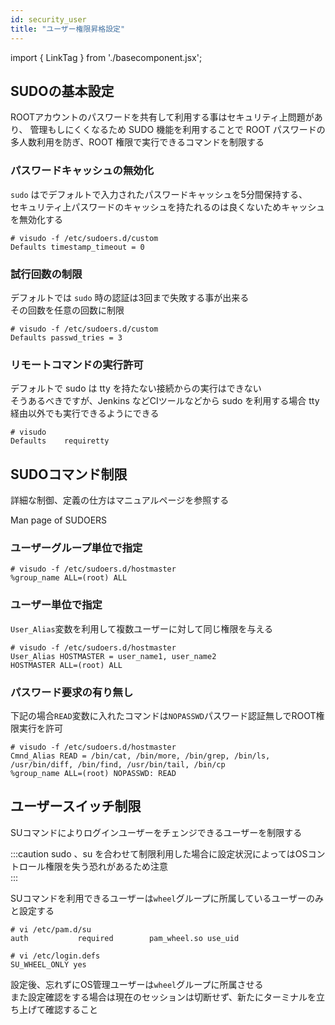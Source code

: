```yaml
---
id: security_user
title: "ユーザー権限昇格設定"
---
```

import { LinkTag } from './basecomponent.jsx';

## SUDOの基本設定
ROOTアカウントのパスワードを共有して利用する事はセキュリティ上問題があり、
管理もしにくくなるため SUDO 機能を利用することで ROOT パスワードの多人数利用を防ぎ、ROOT 権限で実行できるコマンドを制限する  

### パスワードキャッシュの無効化  
`sudo` はでデフォルトで入力されたパスワードキャッシュを5分間保持する、  
セキュリティ上パスワードのキャッシュを持たれるのは良くないためキャッシュを無効化する  

```
# visudo -f /etc/sudoers.d/custom
Defaults timestamp_timeout = 0
```

### 試行回数の制限  
デフォルトでは `sudo` 時の認証は3回まで失敗する事が出来る  
その回数を任意の回数に制限  

```
# visudo -f /etc/sudoers.d/custom
Defaults passwd_tries = 3
```

### リモートコマンドの実行許可  
デフォルトで sudo は tty を持たない接続からの実行はできない  
そうあるべきですが、Jenkins などCIツールなどから sudo を利用する場合 tty 経由以外でも実行できるようにできる  

```
# visudo
Defaults    requiretty
```

## SUDOコマンド制限
詳細な制御、定義の仕方はマニュアルページを参照する  

<LinkTag url="https://linuxjm.osdn.jp/html/sudo/man5/sudoers.5.html">Man page of SUDOERS</LinkTag>  

### ユーザーグループ単位で指定  

```
# visudo -f /etc/sudoers.d/hostmaster
%group_name ALL=(root) ALL
```

### ユーザー単位で指定  
`User_Alias`変数を利用して複数ユーザーに対して同じ権限を与える  

```
# visudo -f /etc/sudoers.d/hostmaster
User_Alias HOSTMASTER = user_name1, user_name2
HOSTMASTER ALL=(root) ALL
```

### パスワード要求の有り無し  
下記の場合`READ`変数に入れたコマンドは`NOPASSWD`パスワード認証無しでROOT権限実行を許可  

```
# visudo -f /etc/sudoers.d/hostmaster
Cmnd_Alias READ = /bin/cat, /bin/more, /bin/grep, /bin/ls, /usr/bin/diff, /bin/find, /usr/bin/tail, /bin/cp
%group_name ALL=(root) NOPASSWD: READ
```

## ユーザースイッチ制限
SUコマンドによりログインユーザーをチェンジできるユーザーを制限する  

:::caution
sudo 、su を合わせて制限利用した場合に設定状況によってはOSコントロール権限を失う恐れがあるため注意  
:::

SUコマンドを利用できるユーザーは`wheel`グループに所属しているユーザーのみと設定する  

```
# vi /etc/pam.d/su
auth           required        pam_wheel.so use_uid
```

```
# vi /etc/login.defs
SU_WHEEL_ONLY yes
```

設定後、忘れずにOS管理ユーザーは`wheel`グループに所属させる  
また設定確認をする場合は現在のセッションは切断せず、新たにターミナルを立ち上げて確認すること  
